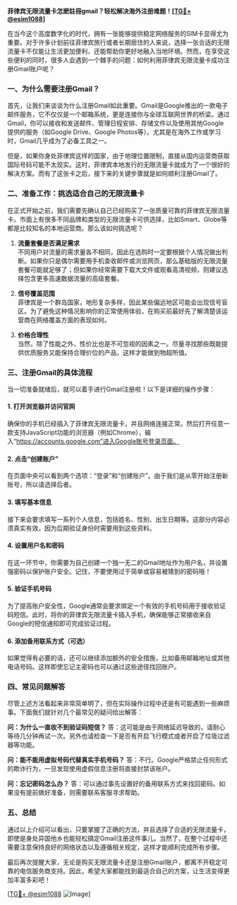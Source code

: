 **菲律宾无限流量卡怎麽註冊gmail？轻松解决海外注册难题！[[TG💪+ @esim1088](https://t.me/s/esim1088)]**

在当今这个高度数字化的时代，拥有一张能够提供稳定网络服务的SIM卡显得尤为重要。对于许多计划前往菲律宾旅行或者长期居住的人来说，选择一张合适的无限流量卡不仅能让生活更加便利，还能帮助你更好地融入当地环境。然而，在享受这些便利的同时，很多人会遇到一个棘手的问题：如何利用菲律宾无限流量卡成功注册Gmail账户呢？

### 一、为什么需要注册Gmail？

首先，让我们来谈谈为什么注册Gmail如此重要。Gmail是Google推出的一款电子邮件服务，它不仅仅是一个邮箱系统，更是连接你与全球互联网世界的桥梁。通过Gmail，你可以接收和发送邮件、管理日程安排、存储文件以及使用其他Google提供的服务（如Google Drive、Google Photos等）。尤其是在海外工作或学习时，Gmail几乎成为了必备工具之一。

但是，如果你身处菲律宾这样的国家，由于地理位置限制，直接从国内运营商获取国际号码可能不太现实。这时，菲律宾本地发行的无限流量卡就成为了一个很好的解决方案。而有了这张卡之后，接下来的关键步骤就是如何顺利注册Gmail了。

### 二、准备工作：挑选适合自己的无限流量卡

在正式开始之前，我们需要先确认自己已经购买了一张质量可靠的菲律宾无限流量卡。市面上有很多不同品牌和类型的无限流量卡可供选择，比如Smart、Globe等都是比较知名的本地运营商。那么该如何挑选呢？

1. **流量套餐是否满足需求**  
   不同用户对流量的需求量各不相同，因此在选购时一定要根据个人情况做出判断。如果你只是偶尔需要用手机查收邮件或浏览网页，那么基础版的无限流量套餐可能就足够了；但如果你经常需要下载大文件或观看高清视频，则建议选择包含更多高速数据流量的高级套餐。

2. **信号覆盖范围**  
   菲律宾是一个群岛国家，地形复杂多样，因此某些偏远地区可能会出现信号盲区。为了避免这种情况影响你的正常使用体验，在购买前最好先了解清楚该运营商在网络覆盖方面的表现如何。

3. **价格合理性**  
   当然，除了性能之外，性价比也是不可忽视的因素之一。尽量寻找那些既能提供优质服务又能保持合理价位的产品，这样才能做到物超所值。

### 三、注册Gmail的具体流程

当一切准备就绪后，就可以着手进行Gmail注册啦！以下是详细的操作步骤：

#### 1. 打开浏览器并访问官网
确保你的手机已经插入了菲律宾无限流量卡，并且网络连接正常。然后打开任意一款支持JavaScript功能的浏览器（例如Chrome），输入“https://accounts.google.com”进入Google账号登录页面。

#### 2. 点击“创建账户”
在页面中央可以看到两个选项：“登录”和“创建账户”。由于我们是从零开始注册新账号，所以请选择后者。

#### 3. 填写基本信息
接下来会要求填写一系列个人信息，包括姓名、性别、出生日期等。这部分内容必须真实有效，因为后期验证身份时需要用到这些资料。

#### 4. 设置用户名和密码
在这一环节中，你需要为自己创建一个独一无二的Gmail地址作为用户名，并设置强密码以保护账户安全。记住，不要使用过于简单或容易被猜到的密码哦！

#### 5. 验证手机号码
为了提高账户安全性，Google通常会要求绑定一个有效的手机号码用于接收验证码短信。此时，将你的菲律宾无限流量卡插入手机，确保能够正常接收来自Google的短信通知即可完成验证过程。

#### 6. 添加备用联系方式（可选）
如果觉得有必要的话，还可以继续添加额外的安全措施，比如备用邮箱地址或其他电话号码。这样即使忘记主密码也可以通过这些途径找回账户。

### 四、常见问题解答

尽管上述方法看起来非常简单明了，但在实际操作过程中还是有可能遇到一些麻烦事。下面我们就针对几个最常见的疑问给出解答：

**问：为什么一直收不到验证码短信？**
答：这可能是由于网络延迟导致的，请耐心等待几分钟再试一次。另外也请检查一下是否有开启飞行模式或者开启了垃圾过滤器等功能。

**问：能不能用虚拟号码代替真实手机号码？**
答：不行。Google严格禁止任何形式的欺诈行为，一旦发现使用虚假信息注册将直接封禁该账户。

**问：忘记密码怎么办？**
答：可以通过事先设置好的备用联系方式来找回密码。如果没有提前做好准备，则需要联系客服寻求帮助。

### 五、总结

通过以上介绍可以看出，只要掌握了正确的方法，并且选择了合适的无限流量卡，即使是身处异国他乡也能轻松搞定Gmail注册这件事儿。当然了，在整个过程中还需要注意保持良好的网络状态以及遵循相关规定，这样才能顺利完成所有步骤。

最后再次提醒大家，无论是购买无限流量卡还是注册Gmail账户，都离不开稳定可靠的电信服务商支持。因此，希望大家都能找到最适合自己的方案，让生活变得更加丰富多彩吧！

[[TG💪+ @esim1088](https://t.me/s/esim1088) ![Image](https://i.postimg.cc/4NQfJmqS/Snipaste-2025-05-13-00-14-12.png)]
